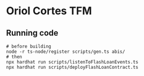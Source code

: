 # Oriol Cortes TFM

## Running code
```shell
# before building
node -r ts-node/register scripts/gen.ts abis/
# then
npx hardhat run scripts/listenToFlashLoanEvents.ts
npx hardhat run scripts/deployFlashLoanContract.ts
```

